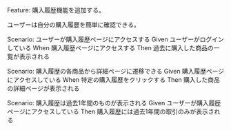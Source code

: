 Feature: 購入履歴機能を追加する。

  ユーザーは自分の購入履歴を簡単に確認できる。

  Scenario: ユーザーが購入履歴ページにアクセスする
    Given ユーザーがログインしている
    When 購入履歴ページにアクセスする
    Then 過去に購入した商品の一覧が表示される

  Scenario: 購入履歴の各商品から詳細ページに遷移できる
    Given 購入履歴ページにアクセスしている
    When 特定の購入履歴をクリックする
    Then 購入した商品の詳細ページが表示される

  Scenario: 購入履歴は過去1年間のものが表示される
    Given ユーザーが購入履歴ページにアクセスしている
    Then 購入履歴には過去1年間の取引のみが表示される
